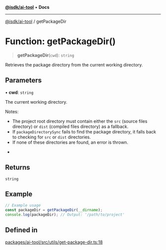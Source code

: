 [**@isdk/ai-tool**](../README.md) • **Docs**

***

[@isdk/ai-tool](../globals.md) / getPackageDir

# Function: getPackageDir()

> **getPackageDir**(`cwd`): `string`

Retrieves the package directory from the current working directory.

## Parameters

• **cwd**: `string`

The current working directory.

Notes:
- The project root directory must contain either the `src` (source files directory) or `dist` (compiled files directory) as a fallback.
- If `packageDirectorySync` fails to find the package directory, it falls back to checking for `src` or `dist` directories.
- If none of these directories are found, an error is thrown.
 *

## Returns

`string`

## Example

```ts
// Example usage
const packageDir = getPackageDir(__dirname);
console.log(packageDir); // Output: '/path/to/project'
```

## Defined in

[packages/ai-tool/src/utils/get-package-dir.ts:18](https://github.com/isdk/ai-tool.js/blob/5f9f0083c734722103ff5468e424b48c212a55f0/src/utils/get-package-dir.ts#L18)
